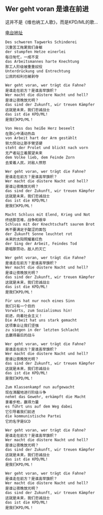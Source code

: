 ## Wer geht voran 是谁在前进
这并不是《维也纳工人歌》，而是KPD/ML的歌...

[电台地址](http://music.163.com/dj?id=1369721483&userid=328877362)

    Des schweren Tagwerks Schinderei
    沉重苦工拖累我们身躯
    der stumpfen Hetze einerlei
    每日匆忙，一成不变
    das Arbeitsmannes harte Knechtung
    那工人阶级被重重奴役
    Unterdrückung und Entrechtung
    公民的权利也被剥夺

    Wer geht voran, wer trägt die Fahne?
    是谁走在前方？是谁高举旗帜？
    Wer macht die düstere Nacht und hell?
    是谁让夜晚放光明？
    das sind der Zukunft, wir treuen Kämpfer
    这就是未来，我们忠诚战士
    das ist die KPD/ML!
    是我们KPD/ML！

    Von Hess das heiße Herz beseelt
    在那心中涌动热血
    von Arbeit hart der Arm gestählt
    努力劳动让那手臂坚硬
    steht der Prolet und blickt nach vorn
    无产者站立着展望未来
    dem Volke lieb, dem Feinde Zorn
    去爱着人民，对敌人愤怒

    Wer geht voran, wer trägt die Fahne?
    是谁走在前方？是谁高举旗帜？
    Wer macht die düstere Nacht und hell?
    是谁让夜晚放光明？
    das sind der Zukunft, wir treuen Kämpfer
    这就是未来，我们忠诚战士
    das ist die KPD/ML!
    是我们KPD/ML！

    Macht Schluss mit Elend, Krieg und Not
    终结那苦难，战争和艰辛
    Schluss mit der Knechtschaft saurem Brot
    再不要满足于酸涩的面包
    der Zukunft Sonne leuchtet rot
    未来的太阳照耀着红色
    der Sing der Arbeit, Feindes Tod
    歌唱那劳动，敌人的灭亡

    Wer geht voran, wer trägt die Fahne?
    是谁走在前方？是谁高举旗帜？
    Wer macht die düstere Nacht und hell?
    是谁让夜晚放光明？
    das sind der Zukunft, wir treuen Kämpfer
    这就是未来，我们忠诚战士
    das ist die KPD/ML!
    是我们KPD/ML！

    Für uns hat nur noch eines Sinn
    我们只有一个目的
    Vorwärts, zum Sozialismus hin!
    前进，向着社会主义！
    Die Arbeit hat uns stark gemacht
    这项事业让我们坚强
    zu siegen in der letzten Schlacht
    去赢得最后的战斗

    Wer geht voran, wer trägt die Fahne?
    是谁走在前方？是谁高举旗帜？
    Wer macht die düstere Nacht und hell?
    是谁让夜晚放光明？
    das sind der Zukunft, wir treuen Kämpfer
    这就是未来，我们忠诚战士
    das ist die KPD/ML!
    是我们KPD/ML！

    Zum Klassenkampf nun aufgewacht
    现在清醒地进行阶级斗争
    nehmt das Gewehr, erkämpft die Macht
    拿着步枪，赢得力量
    es führt uns auf dem Weg dabei
    它引导着我们前进
    die kommunistische Partei
    它的名字是GCD

    Wer geht voran, wer trägt die Fahne?
    是谁走在前方？是谁高举旗帜？
    Wer macht die düstere Nacht und hell?
    是谁让夜晚放光明？
    das sind der Zukunft, wir treuen Kämpfer
    这就是未来，我们忠诚战士
    das ist die KPD/ML!
    是我们KPD/ML！

    Wer geht voran, wer trägt die Fahne?
    是谁走在前方？是谁高举旗帜？
    Wer macht die düstere Nacht und hell?
    是谁让夜晚放光明？
    das sind der Zukunft, wir treuen Kämpfer
    这就是未来，我们忠诚战士
    das ist die KPD/ML!
    是我们KPD/ML！
